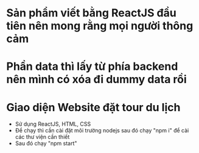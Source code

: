 # Sản phẩm viết bằng ReactJS đầu tiên nên mong rằng mọi người thông cảm
# Phần data thì lấy từ phía backend nên mình có xóa đi dummy data rồi
# Giao diện Website đặt tour du lịch
- Sử dụng ReactJS, HTML, CSS
- Để chạy thì cần cài đặt môi trường nodejs sau đó chạy "npm i" để cài các thư viện cần thiết
- Sau đó chạy "npm start"
